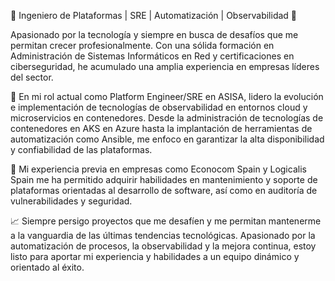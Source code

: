 🚀 Ingeniero de Plataformas | SRE | Automatización | Observabilidad 🚀

Apasionado por la tecnología y siempre en busca de desafíos que me permitan crecer profesionalmente. Con una sólida formación en Administración de Sistemas Informáticos en Red y certificaciones en ciberseguridad, he acumulado una amplia experiencia en empresas líderes del sector.

💼 En mi rol actual como Platform Engineer/SRE en ASISA, lidero la evolución e implementación de tecnologías de observabilidad en entornos cloud y microservicios en contenedores. Desde la administración de tecnologías de contenedores en AKS en Azure hasta la implantación de herramientas de automatización como Ansible, me enfoco en garantizar la alta disponibilidad y confiabilidad de las plataformas.

🔧 Mi experiencia previa en empresas como Econocom Spain y Logicalis Spain me ha permitido adquirir habilidades en mantenimiento y soporte de plataformas orientadas al desarrollo de software, así como en auditoría de vulnerabilidades y seguridad.

📈 Siempre persigo proyectos que me desafíen y me permitan mantenerme a la vanguardia de las últimas tendencias tecnológicas. Apasionado por la automatización de procesos, la observabilidad y la mejora continua, estoy listo para aportar mi experiencia y habilidades a un equipo dinámico y orientado al éxito.
